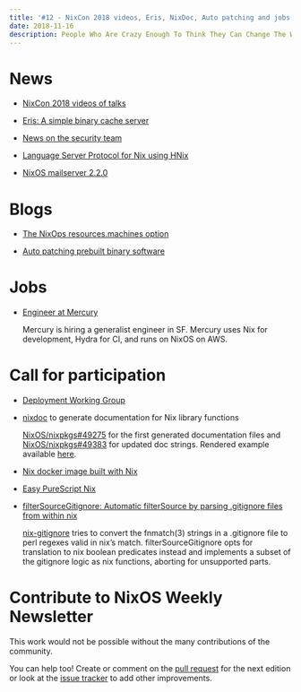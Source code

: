 ```yaml
---
title: '#12 - NixCon 2018 videos, Eris, NixDoc, Auto patching and jobs'
date: 2018-11-16
description: People Who Are Crazy Enough To Think They Can Change The World, Are The Ones Who Do
---
```


# News

- [NixCon 2018 videos of talks](https://www.youtube.com/channel/UCjqkNrQ8F3OhKSCfCgagWLg/videos)

- [Eris: A simple binary cache server](https://discourse.nixos.org/t/ann-eris-a-simple-binary-cache-server/1265)

- [News on the security team](https://discourse.nixos.org/t/news-on-the-security-team/1280)

- [Language Server Protocol for Nix using HNix](https://github.com/domenkozar/hnix-lsp)

- [NixOS mailserver 2.2.0](https://gitlab.com/simple-nixos-mailserver/nixos-mailserver/tags/v2.2.0)

# Blogs

- [The NixOps resources.machines option](https://nixos.mayflower.consulting/blog/2018/10/26/nixops-machine-configs/)

- [Auto patching prebuilt binary software](http://sandervanderburg.blogspot.com/2018/10/auto-patching-prebuilt-binary-software.html)

# Jobs

- [Engineer at Mercury](https://mercury.co/jobs/generalist_engineer.md)

  Mercury is hiring a generalist engineer in SF. Mercury uses Nix for development, Hydra for CI, and runs on NixOS on AWS.

# Call for participation

- [Deployment Working Group](https://discourse.nixos.org/t/nix-deployment-working-group/1299)

- [nixdoc](https://github.com/tazjin/nixdoc) to generate documentation for Nix library functions

  [NixOS/nixpkgs#49275](https://github.com/NixOS/nixpkgs/pull/49275) for the first generated
  documentation files and [NixOS/nixpkgs#49383](https://github.com/NixOS/nixpkgs/pull/49383)
  for updated doc strings. Rendered example available [here](https://storage.googleapis.com/files.tazj.in/nixdoc/manual.html#sec-functions-library-debug).

- [Nix docker image built with Nix](https://github.com/garbas/nix-docker-nix)

- [Easy PureScript Nix](https://github.com/justinwoo/easy-purescript-nix)

- [filterSourceGitignore: Automatic filterSource by parsing .gitignore files from within nix](https://github.com/Profpatsch/nixperiments/blob/master/filterSourceGitignore.nix)

  [nix-gitignore](https://github.com/siers/nix-gitignore) tries to convert the fnmatch(3) strings in a .gitignore file to perl regexes valid in nix’s match.
  filterSourceGitignore opts for translation to nix boolean predicates instead and implements a subset of the gitignore logic as nix functions, aborting for unsupported parts.

# Contribute to NixOS Weekly Newsletter

This work would not be possible without the many contributions of the community.

You can help too! Create or comment on the [pull request](https://github.com/NixOS/nixos-weekly/pulls)
for the next edition or look at the
[issue tracker](https://github.com/NixOS/nixos-weekly/issues) to add other improvements.
